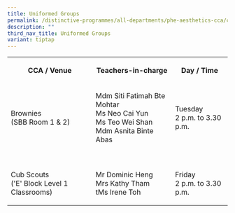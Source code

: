 ```yaml
---
title: Uniformed Groups
permalink: /distinctive-programmes/all-departments/phe-aesthetics-cca/cca/uniformed-groups/
description: ""
third_nav_title: Uniformed Groups
variant: tiptap
---
```

<table>
<tbody>
<tr>
<th rowspan="1" colspan="1">
<p>CCA / Venue</p>
</th>
<th rowspan="1" colspan="1">
<p>Teachers-in-charge</p>
</th>
<th rowspan="1" colspan="1">
<p>Day / Time</p>
</th>
</tr>
<tr>
<td rowspan="1" colspan="1">
<p>Brownies
<br>(SBB Room 1 &amp; 2)</p>
</td>
<td rowspan="1" colspan="1">
<p>Mdm Siti Fatimah Bte Mohtar
<br>Ms Neo Cai Yun
<br>Ms Teo Wei Shan
<br>Mdm Asnita Binte Abas</p>
</td>
<td rowspan="1" colspan="1">
<p>Tuesday
<br>2 p.m. to 3.30 p.m.</p>
</td>
</tr>
<tr>
<td rowspan="1" colspan="3">
<p></p>
</td>
</tr>
<tr>
<td rowspan="1" colspan="1">
<p>Cub Scouts
<br>('E' Block Level 1 Classrooms)</p>
</td>
<td rowspan="1" colspan="1">
<p>Mr Dominic Heng
<br>Mrs Kathy Tham
<br>tMs Irene Toh</p>
</td>
<td rowspan="1" colspan="1">
<p>Friday
<br>2 p.m. to 3.30 p.m.</p>
</td>
</tr>
</tbody>
</table>
<p></p>